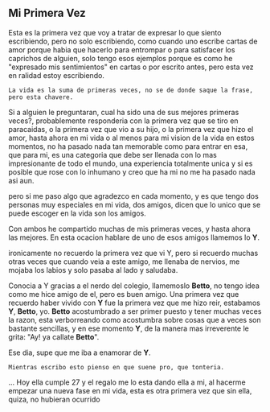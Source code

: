 ## Mi Primera Vez

Esta es la primera vez que voy a tratar de expresar lo que siento escribiendo, pero no solo escribiendo, como cuando uno escribe cartas de amor porque habia que hacerlo para entrompar o para satisfacer los caprichos de alguien, solo tengo esos ejemplos porque es como he "expresado mis sentimientos" en cartas o por escrito antes, pero esta vez en ralidad estoy escribiendo. 

`La vida es la suma de primeras veces, no se de donde saque la frase, pero esta chavere.`

Si a alguien le preguntaran, cual ha sido una de sus mejores primeras veces?, probablemente responderia con la primera vez 
que se tiro en paracaidas, o la primera vez que vio a su hijo, o la primera vez que hizo el amor, hasta ahora en mi vida o
al menos para mi vision de la vida en estos momentos, no ha pasado nada tan memorable como para entrar en esa, que para mi, es 
una categoria que debe ser llenada con lo mas impresionante de todo el mundo, una experiencia totalmente unica y si es 
posible que rose con lo inhumano y creo que ha mi no me ha pasado nada asi aun.

pero si me paso algo que agradezco en cada momento, y es que tengo dos personas muy especiales en mi vida, dos amigos, 
dicen que lo unico que se puede escoger en la vida son los amigos.

Con ambos he compartido muchas de mis primeras veces, y hasta ahora las mejores. En esta ocacion hablare de uno de 
esos amigos llamemos lo **Y**.

ironicamente no recuerdo la primera vez que vi Y, pero si recuerdo muchas otras veces que cuando veia a este amigo, 
me llenaba de nervios, me mojaba los labios y solo pasaba al lado y saludaba.

Conocia a Y gracias a el nerdo del colegio, llamemoslo **Betto**,  no tengo idea como me hice amigo de el, pero es buen amigo.
Una primera vez que recuerdo haber vivido con **Y** fue la primera vez que me hizo reir, estabamos **Y**, **Betto**, yo.
**Betto** acostumbrado a ser primer puesto y tener muchas veces la razon, esta verborreando como acostumbra sobre cosas
que a veces son bastante sencillas, y en ese momento **Y**, de la manera mas irreverente le grita: "Ay! ya callate **Betto**".

Ese dia, supe que me iba a enamorar de **Y**.

`Mientras escribo esto pienso en que suene pro, que tonteria.`







...
Hoy ella cumple 27 y el regalo me lo esta dando ella a mi, al hacerme empezar una nueva fase en mi vida, esta es otra primera vez que sin ella, quiza, no hubieran ocurrido

